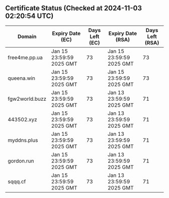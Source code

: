 ## Certificate Status (Checked at 2024-11-03 02:20:54 UTC)
| Domain | Expiry Date (EC) | Days Left (EC) | Expiry Date (RSA) | Days Left (RSA) |
|--------|-------------------|----------------|--------------------|--------------------|
| free4me.pp.ua | Jan 15 23:59:59 2025 GMT | 73 | Jan 15 23:59:59 2025 GMT | 73 |
| queena.win | Jan 15 23:59:59 2025 GMT | 73 | Jan 15 23:59:59 2025 GMT | 73 |
| fgw2world.buzz | Jan 15 23:59:59 2025 GMT | 73 | Jan 13 23:59:59 2025 GMT | 71 |
| 443502.xyz | Jan 15 23:59:59 2025 GMT | 73 | Jan 13 23:59:59 2025 GMT | 71 |
| myddns.plus | Jan 15 23:59:59 2025 GMT | 73 | Jan 13 23:59:59 2025 GMT | 71 |
| gordon.run | Jan 15 23:59:59 2025 GMT | 73 | Jan 13 23:59:59 2025 GMT | 71 |
| sqqq.cf | Jan 15 23:59:59 2025 GMT | 73 | Jan 13 23:59:59 2025 GMT | 71 |
